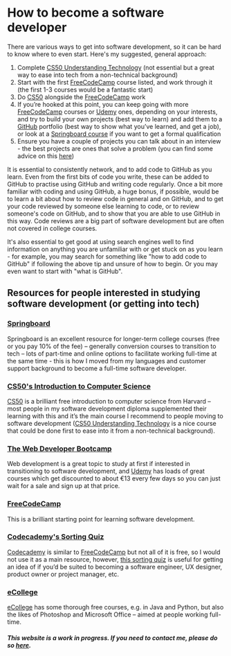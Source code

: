 # How to become a software developer

There are various ways to get into software development, so it can be hard to know where to even start. Here's my suggested, general approach:

1.	Complete [CS50 Understanding Technology](https://www.edx.org/course/cs50s-understanding-technology) (not essential but a great way to ease into tech from a non-technical background)
2.	Start with the first [FreeCodeCamp](https://www.freecodecamp.org/learn) course listed, and work through it (the first 1-3 courses would be a fantastic start)
3.	Do [CS50](https://www.edx.org/course/introduction-computer-science-harvardx-cs50x) alongside the [FreeCodeCamp](https://www.freecodecamp.org/learn) work
4.	If you’re hooked at this point, you can keep going with more [FreeCodeCamp](https://www.freecodecamp.org/learn) courses or [Udemy](https://www.udemy.com/) ones, depending on your interests, and try to build your own projects (best way to learn) and add them to a [GitHub](https://github.com/) portfolio (best way to show what you’ve learned, and get a job), or look at a [Springboard course](https://springboardcourses.ie/login) if you want to get a formal qualification
5.  Ensure you have a couple of projects you can talk about in an interview - the best projects are ones that solve a problem (you can find some advice on this [here](https://twitter.com/DThompsonDev/status/1621892116937834500))

It is essential to consistently network, and to add code to GitHub as you learn. Even from the first bits of code you write, these can be added to GitHub to practise using GitHub and writing code regularly. Once a bit more familiar with coding and using GitHub, a huge bonus, if possible, would be to learn a bit about how to review code in general and on GitHub, and to get your code reviewed by someone else learning to code, or to review someone's code on GitHub, and to show that you are able to use GitHub in this way. Code reviews are a big part of software development but are often not covered in college courses.

It's also essential to get good at using search engines well to find information on anything you are unfamiliar with or get stuck on as you learn - for example, you may search for something like "how to add code to GitHub" if following the above tip and unsure of how to begin. Or you may even want to start with "what is GitHub".

## Resources for people interested in studying software development (or getting into tech)

### [Springboard](https://springboardcourses.ie/login)
Springboard is an excellent resource for longer-term college courses (free or you pay 10% of the fee) – generally conversion courses to transition to tech – lots of part-time and online options to facilitate working full-time at the same time - this is how I moved from my languages and customer support background to become a full-time software developer.

### [CS50's Introduction to Computer Science](https://www.edx.org/course/introduction-computer-science-harvardx-cs50x)
[CS50](https://www.edx.org/course/introduction-computer-science-harvardx-cs50x) is a brilliant free introduction to computer science from Harvard – most people in my software development diploma supplemented their learning with this and it’s the main course I recommend to people moving to software development ([CS50 Understanding Technology](https://www.edx.org/course/cs50s-understanding-technology) is a nice course that could be done first to ease into it from a non-technical background).

### [The Web Developer Bootcamp](https://www.udemy.com/course/the-web-developer-bootcamp/?src=sac&kw=web+develop)
Web development is a great topic to study at first if interested in transitioning to software development, and [Udemy](https://www.udemy.com/) has loads of great courses which get discounted to about €13 every few days so you can just wait for a sale and sign up at that price.

### [FreeCodeCamp](https://www.freecodecamp.org/learn)
This is a brilliant starting point for learning software development.

### [Codecademy's Sorting Quiz](https://www.codecademy.com/explore/sorting-quiz)
[Codecademy](https://www.codecademy.com/) is similar to [FreeCodeCamp](https://www.freecodecamp.org/learn) but not all of it is free, so I would not use it as a main resource, however, [this sorting quiz](https://www.codecademy.com/explore/sorting-quiz) is useful for getting an idea of if you’d be suited to becoming a software engineer, UX designer, product owner or project manager, etc.

### [eCollege](https://www.ecollege.ie/)
[eCollege](https://www.ecollege.ie/) has some thorough free courses, e.g. in Java and Python, but also the likes of Photoshop and Microsoft Office – aimed at people working full-time.

##### This website is a work in progress. If you need to contact me, please do so [here](https://www.linkedin.com/in/scaulfield7/).
